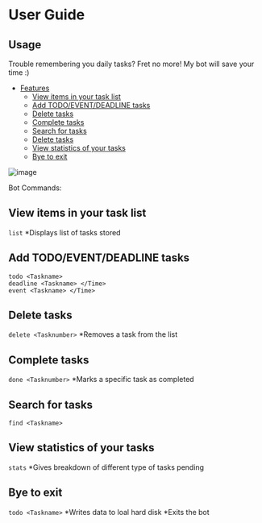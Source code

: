 # User Guide

## Usage
Trouble remembering you daily tasks? Fret no more! My bot will save your time :)

* [Features](#features)
  * [View items in your task list](#adding-a-todo-todo)
  * [Add TODO/EVENT/DEADLINE tasks](#adding-a-deadline-deadline)
  * [Delete tasks](#adding-a-event-event)
  * [Complete tasks](#listing-all-task-list)
  * [Search for tasks](#marking-a-task-as-done-done-index)
  * [Delete tasks](#deleting-a-task-delete-index)
  * [View statistics of your tasks](#show-all-commands-help)
  * [Bye to exit](#show-tasks-of-certain-priority-show-priority-level)


![image](https://github.com/rehmmann/ip/blob/master/docs/Ui.png)

Bot Commands:

## View items in your task list
```list```
*Displays list of tasks stored
## Add TODO/EVENT/DEADLINE tasks
```
todo <Taskname>
deadline <Taskname> </Time>
event <Taskname> </Time>
```
## Delete tasks
```delete <Tasknumber>```
*Removes a task from the list
## Complete tasks
```done <Tasknumber>```
*Marks a specific task as completed
## Search for tasks
```find <Taskname>```
## View statistics of your tasks
```stats```
*Gives breakdown of different type of tasks pending
## Bye to exit
```todo <Taskname>```
*Writes data to loal hard disk
*Exits the bot
